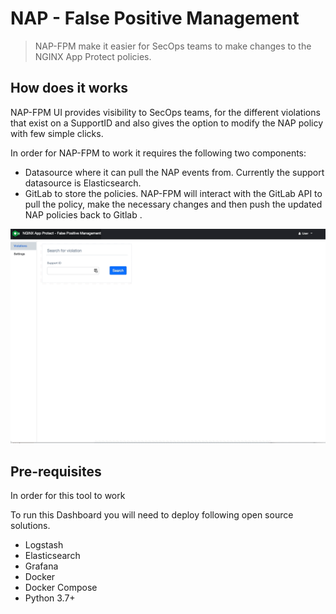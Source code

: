 # NAP - False Positive Management
> NAP-FPM make it easier for SecOps teams to make changes to the NGINX App Protect policies.


## How does it works
NAP-FPM UI provides visibility to SecOps teams, for the different violations that exist on a SupportID and also gives the option to modify the NAP policy  with few simple clicks.


In order for NAP-FPM to work it requires the following two components:
- Datasource where it can pull the NAP events from. Currently the support datasource is Elasticsearch. 
- GitLab to store the policies. NAP-FPM will interact with the GitLab API to pull the policy, make the necessary changes and then push the updated NAP policies back to Gitlab .

<img src="fpm.gif"/>

## Pre-requisites
In order for this tool to work 

To run this Dashboard you will need to deploy following open source solutions. 
- Logstash
- Elasticsearch 
- Grafana
- Docker
- Docker Compose
- Python 3.7+

